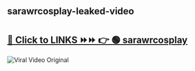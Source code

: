 
 ## sarawrcosplay-leaked-video 

# <h2><a href="https://clipsfans.com/sarawrcosplay&ref=git">🔗 Click to LINKS ⏩⏩ 👉 🟢 sarawrcosplay </a></h2>

<a href="https://clipsfans.com/sarawrcosplay&ref=git" rel="nofollow" data-target="animated-image.originalLink"><img src="https://i.ibb.co.com/xMMVF88/686577567.gif" alt="Viral Video Original" style="max-width: 100%; display: inline-block;" data-target="animated-image.originalImage"></a>
